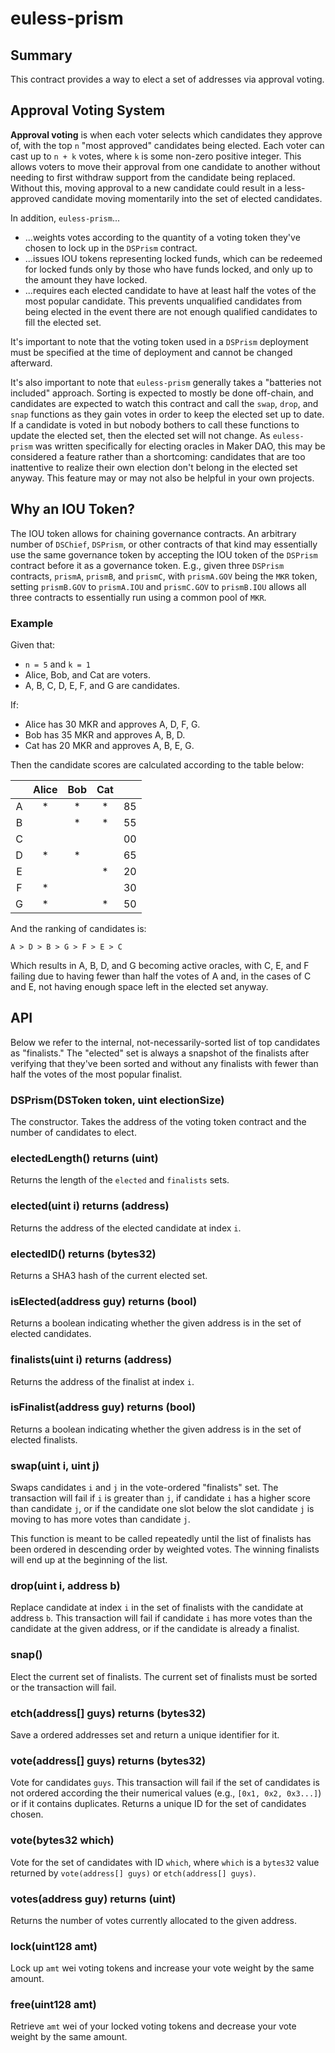 # euless-prism

## Summary

This contract provides a way to elect a set of addresses via approval voting.

## Approval Voting System

**Approval voting** is when each voter selects which candidates they approve of,
with the top `n` "most approved" candidates being elected. Each voter can cast
up to `n + k` votes, where `k` is some non-zero positive integer. This allows
voters to move their approval from one candidate to another without needing to
first withdraw support from the candidate being replaced. Without this, moving
approval to a new candidate could result in a less-approved candidate moving
momentarily into the set of elected candidates.

In addition, `euless-prism`...

- ...weights votes according to the quantity of a voting token they've chosen to
  lock up in the `DSPrism` contract.
- ...issues IOU tokens representing locked funds, which can be redeemed for
  locked funds only by those who have funds locked, and only up to the amount
  they have locked.
- ...requires each elected candidate to have at least half the votes of the most
  popular candidate. This prevents unqualified candidates from being elected in
  the event there are not enough qualified candidates to fill the elected set.

It's important to note that the voting token used in a `DSPrism` deployment
must be specified at the time of deployment and cannot be changed afterward.

It's also important to note that `euless-prism` generally takes a "batteries not
included" approach. Sorting is expected to mostly be done off-chain, and
candidates are expected to watch this contract and call the `swap`, `drop`, and
`snap` functions as they gain votes in order to keep the elected set up to date.
If a candidate is voted in but nobody bothers to call these functions to update
the elected set, then the elected set will not change. As `euless-prism` was written
specifically for electing oracles in Maker DAO, this may be considered a feature
rather than a shortcoming: candidates that are too inattentive to realize their
own election don't belong in the elected set anyway. This feature may or may not
also be helpful in your own projects.

## Why an IOU Token?

The IOU token allows for chaining governance contracts. An arbitrary number of
`DSChief`, `DSPrism`, or other contracts of that kind may essentially use the
same governance token by accepting the IOU token of the `DSPrism` contract
before it as a governance token. E.g., given three `DSPrism` contracts,
`prismA`, `prismB`, and `prismC`, with `prismA.GOV` being the `MKR` token,
setting `prismB.GOV` to `prismA.IOU` and `prismC.GOV` to `prismB.IOU` allows all
three contracts to essentially run using a common pool of `MKR`.

### Example

Given that:

- `n = 5` and `k = 1`
- Alice, Bob, and Cat are voters.
- A, B, C, D, E, F, and G are candidates.

If:

- Alice has 30 MKR and approves A, D, F, G.
- Bob has 35 MKR and approves A, B, D.
- Cat has 20 MKR and approves A, B, E, G.

Then the candidate scores are calculated according to the table below:

|     | Alice | Bob | Cat |     |
| :-: | :---: | :-: | :-: | --- |
|  A  |  \*   | \*  | \*  | 85  |
|  B  |       | \*  | \*  | 55  |
|  C  |       |     |     | 00  |
|  D  |  \*   | \*  |     | 65  |
|  E  |       |     | \*  | 20  |
|  F  |  \*   |     |     | 30  |
|  G  |  \*   |     | \*  | 50  |

And the ranking of candidates is:

```
A > D > B > G > F > E > C
```

Which results in A, B, D, and G becoming active oracles, with C, E, and F
failing due to having fewer than half the votes of A and, in the cases of C and
E, not having enough space left in the elected set anyway.

## API

Below we refer to the internal, not-necessarily-sorted list of top candidates as
"finalists." The "elected" set is always a snapshot of the finalists after
verifying that they've been sorted and without any finalists with fewer than
half the votes of the most popular finalist.

### DSPrism(DSToken token, uint electionSize)

The constructor. Takes the address of the voting token contract and the number
of candidates to elect.

### electedLength() returns (uint)

Returns the length of the `elected` and `finalists` sets.

### elected(uint i) returns (address)

Returns the address of the elected candidate at index `i`.

### electedID() returns (bytes32)

Returns a SHA3 hash of the current elected set.

### isElected(address guy) returns (bool)

Returns a boolean indicating whether the given address is in the set of elected
candidates.

### finalists(uint i) returns (address)

Returns the address of the finalist at index `i`.

### isFinalist(address guy) returns (bool)

Returns a boolean indicating whether the given address is in the set of elected
finalists.

### swap(uint i, uint j)

Swaps candidates `i` and `j` in the vote-ordered "finalists" set. The
transaction will fail if `i` is greater than `j`, if candidate `i` has a higher
score than candidate `j`, or if the candidate one slot below the slot candidate
`j` is moving to has more votes than candidate `j`.

This function is meant to be called repeatedly until the list of finalists has
been ordered in descending order by weighted votes. The winning finalists will
end up at the beginning of the list.

### drop(uint i, address b)

Replace candidate at index `i` in the set of finalists with the candidate at
address `b`. This transaction will fail if candidate `i` has more votes than the
candidate at the given address, or if the candidate is already a finalist.

### snap()

Elect the current set of finalists. The current set of finalists must be sorted
or the transaction will fail.

### etch(address[] guys) returns (bytes32)

Save a ordered addresses set and return a unique identifier for it.

### vote(address[] guys) returns (bytes32)

Vote for candidates `guys`. This transaction will fail if the set of candidates
is not ordered according the their numerical values (e.g., `[0x1, 0x2, 0x3...]`)
or if it contains duplicates. Returns a unique ID for the set of candidates
chosen.

### vote(bytes32 which)

Vote for the set of candidates with ID `which`, where `which` is a `bytes32`
value returned by `vote(address[] guys)` or `etch(address[] guys)`.

### votes(address guy) returns (uint)

Returns the number of votes currently allocated to the given address.

### lock(uint128 amt)

Lock up `amt` wei voting tokens and increase your vote weight by the same amount.

### free(uint128 amt)

Retrieve `amt` wei of your locked voting tokens and decrease your vote weight by
the same amount.
